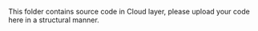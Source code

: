 This folder contains source code in Cloud layer, please upload your code here in a structural manner.